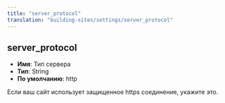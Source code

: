 ```yaml
---
title: "server_protocol"
translation: "building-sites/settings/server_protocol"
---
```


## server_protocol

-   **Имя**: Тип сервера
-   **Тип**: String
-   **По умолчанию**: http

Если ваш сайт использует защищенное https соединение, укажите это.
